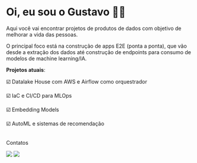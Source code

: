 # Oi, eu sou o Gustavo 👨‍🔬
Aqui você vai encontrar projetos de produtos de dados com objetivo de melhorar a vida das pessoas.

O principal foco está na construção de apps E2E (ponta a ponta), que vão desde a extração dos dados até construção de endpoints para consumo de modelos de machine learning/IA.

**Projetos atuais**:

 ☑️ Datalake House com AWS e Airflow como orquestrador
 
 ☑️ IaC e CI/CD para MLOps
 
 ☑️ Embedding Models
 
 ☑️ AutoML e sistemas de recomendação

##

<div> 
  Contatos
 
  <a href = "mailto:gustavopcunhaa@gmail.com"><img src="https://img.shields.io/badge/-Gmail-%23333?style=for-the-badge&logo=gmail&logoColor=white" target="_blank"></a>
  <a href="https://www.linkedin.com/in/gustavo-cunha-312a80157/" target="_blank"><img src="https://img.shields.io/badge/-LinkedIn-%230077B5?style=for-the-badge&logo=linkedin&logoColor=white" target="_blank"></a>
</div>
